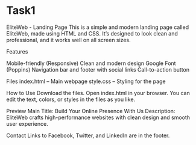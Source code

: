 # Task1
EliteWeb - Landing Page
This is a simple and modern landing page called EliteWeb, made using HTML and CSS. It’s designed to look clean and professional, and it works well on all screen sizes.

Features

Mobile-friendly (Responsive)
Clean and modern design
Google Font (Poppins)
Navigation bar and footer with social links
Call-to-action button

Files
index.html – Main webpage
style.css – Styling for the page

How to Use
Download the files.
Open index.html in your browser.
You can edit the text, colors, or styles in the files as you like.

Preview
Main Title: Build Your Online Presence With Us
Description: EliteWeb crafts high-performance websites with clean design and smooth user experience.

Contact
Links to Facebook, Twitter, and LinkedIn are in the footer.
